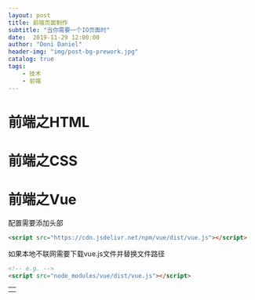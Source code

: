 ```yaml
---
layout: post
title: 前端页面制作 
subtitle: "当你需要一个IO页面时"
date:  2019-11-29 12:00:00
author: "Doni Daniel"
header-img: "img/post-bg-prework.jpg"
catalog: true
tags: 
    - 技术
    - 前端
---
```


<h1>前端之HTML</h1>

<table>
	<tr><th></th></tr>

<h1>前端之CSS</h1>



<h1>前端之Vue</h1>

配置需要添加头部
```html
<script src="https://cdn.jsdelivr.net/npm/vue/dist/vue.js"></script>
```

如果本地不联网需要下载vue.js文件并替换文件路径
```html
<!-- e.g. -->
<script src="node_modules/vue/dist/vue.js"></script>
```
